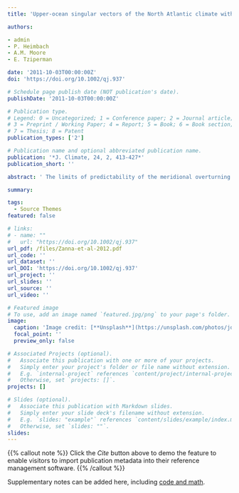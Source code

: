 ```yaml
---
title: 'Upper-ocean singular vectors of the North Atlantic climate with implications for linear predictability and variability'

authors:

- admin
- P. Heimbach
- A.M. Moore
- E. Tziperman

date: '2011-10-03T00:00:00Z'
doi: 'https://doi.org/10.1002/qj.937'

# Schedule page publish date (NOT publication's date).
publishDate: '2011-10-03T00:00:00Z'

# Publication type.
# Legend: 0 = Uncategorized; 1 = Conference paper; 2 = Journal article;
# 3 = Preprint / Working Paper; 4 = Report; 5 = Book; 6 = Book section;
# 7 = Thesis; 8 = Patent
publication_types: ['2']

# Publication name and optional abbreviated publication name.
publication: '*J. Climate, 24, 2, 413-427*'
publication_short: ''

abstract: ' The limits of predictability of the meridional overturning circulation (MOC) and upper-ocean temperatures due to errors in ocean initial conditions and model parametrizations are investigated in an idealized configuration of an ocean general circulation model (GCM). Singular vectors (optimal perturbations) are calculated using the GCM, its tangent linear and adjoint models to determine an upper bound on the predictability of North Atlantic climate. The maximum growth time-scales of MOC and upper-ocean temperature anomalies, excited by the singular vectors, are 18.5 and 13 years respectively and in part explained by the westward propagation of upper-ocean anomalies against the mean flow. As a result of the linear interference of non-orthogonal eigenmodes of the non-normal dynamics, the ocean dynamics are found to actively participate in the significant growth of the anomalies. An initial density perturbation of merely 0.02 kg m−3 is found to lead to a 1.7 Sv MOC anomaly after 18.5 years. In addition, Northern Hemisphere upper-ocean temperature perturbations can be amplified by a factor of 2 after 13 years. The growth of upper-ocean temperature and MOC anomalies is slower and weaker when excited by the upper-ocean singular vectors than when the deep ocean is perturbed. This leads to the conclusion that predictability experiments perturbing only the atmospheric initial state may overestimate the predictability time. Interestingly, optimal MOC and upper-ocean temperature excitations are only weakly correlated, thus limiting the utility of SST observations to infer MOC variability. The excitation of anomalies in this model might have a crucial impact on the variability and predictability of Atlantic climate. The limit of predictability of the MOC is found to be different from that of the upper-ocean heat content, emphasizing that errors in ocean initial conditions will affect various measures differently and such uncertainties should be carefully considered in decadal prediction experiments. Copyright © 2011 Royal Meteorological Society'

summary: 

tags:
  - Source Themes
featured: false

# links:
# - name: ""
#   url: "https://doi.org/10.1002/qj.937"
url_pdf: /files/Zanna-et-al-2012.pdf
url_code: ''
url_dataset: ''
url_DOI: 'https://doi.org/10.1002/qj.937'
url_project: ''
url_slides: ''
url_source: ''
url_video: ''

# Featured image
# To use, add an image named `featured.jpg/png` to your page's folder.
image:
  caption: 'Image credit: [**Unsplash**](https://unsplash.com/photos/jdD8gXaTZsc)'
  focal_point: ''
  preview_only: false

# Associated Projects (optional).
#   Associate this publication with one or more of your projects.
#   Simply enter your project's folder or file name without extension.
#   E.g. `internal-project` references `content/project/internal-project/index.md`.
#   Otherwise, set `projects: []`.
projects: []

# Slides (optional).
#   Associate this publication with Markdown slides.
#   Simply enter your slide deck's filename without extension.
#   E.g. `slides: "example"` references `content/slides/example/index.md`.
#   Otherwise, set `slides: ""`.
slides:
---
```


{{% callout note %}}
Click the _Cite_ button above to demo the feature to enable visitors to import publication metadata into their reference management software.
{{% /callout %}}

Supplementary notes can be added here, including [code and math](https://wowchemy.com/docs/content/writing-markdown-latex/).
